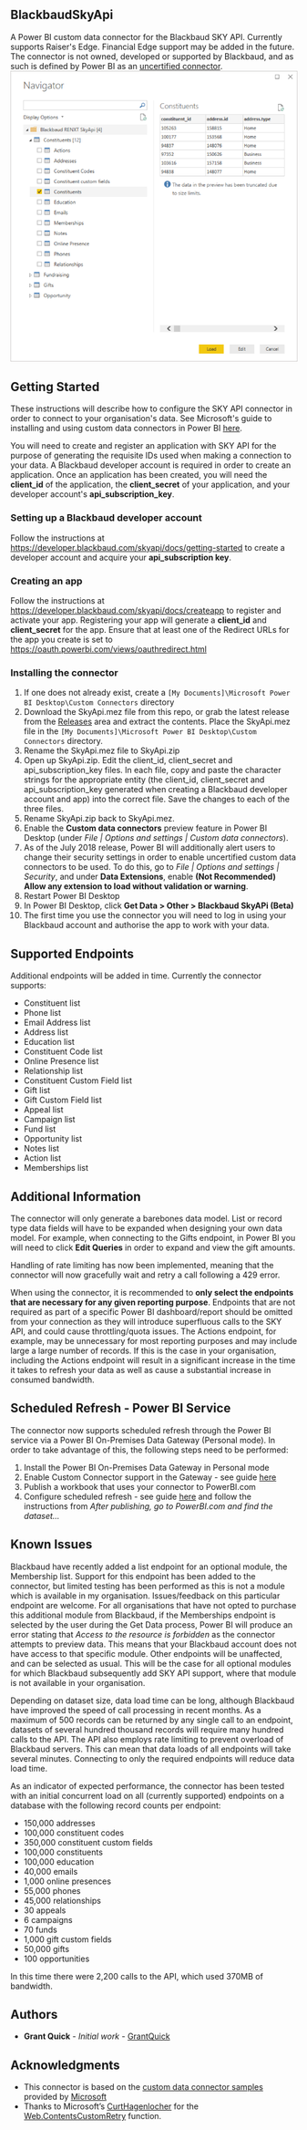 ## BlackbaudSkyApi
A Power BI custom data connector for the Blackbaud SKY API. Currently supports Raiser's Edge. Financial Edge support may be added in the future. The connector is not owned, developed or supported by Blackbaud, and as such is defined by Power BI as an [uncertified connector](https://docs.microsoft.com/en-us/connectors/custom-connectors/submit-certification#certification-criteria).
![PBIGetData](blobs/getdata.png "SKY API in Get Data")

## Getting Started
These instructions will describe how to configure the SKY API connector in order to connect to your organisation's data. See Microsoft's guide to installing and using custom data connectors in Power BI [here](https://github.com/Microsoft/DataConnectors).

You will need to create and register an application with SKY API for the purpose of generating the requisite IDs used when making a connection to your data. A Blackbaud developer account is required in order to create an application. Once an application has been created, you will need the **client_id** of the application, the **client_secret** of your application, and your developer account's **api_subscription_key**.

### Setting up a Blackbaud developer account
Follow the instructions at https://developer.blackbaud.com/skyapi/docs/getting-started to create a developer account and acquire your **api_subscription key**.

### Creating an app
Follow the instructions at https://developer.blackbaud.com/skyapi/docs/createapp to register and activate your app. Registering your app will generate a **client_id** and **client_secret** for the app. Ensure that at least one of the Redirect URLs for the app you create is set to https://oauth.powerbi.com/views/oauthredirect.html

### Installing the connector
1. If one does not already exist, create a `[My Documents]\Microsoft Power BI Desktop\Custom Connectors` directory
2. Download the SkyApi.mez file from this repo, or grab the latest release from the [Releases](https://github.com/GrantQuick/BlackbaudSkyApi/releases) area and extract the contents. Place the SkyApi.mez file in the `[My Documents]\Microsoft Power BI Desktop\Custom Connectors` directory.
3. Rename the SkyApi.mez file to SkyApi.zip
4. Open up SkyApi.zip. Edit the client_id, client_secret and api_subscription_key files. In each file, copy and paste the character strings for the appropriate entity (the client_id, client_secret and api_subscription_key generated when creating a Blackbaud developer account and app) into the correct file. Save the changes to each of the three files.
5. Rename SkyApi.zip back to SkyApi.mez.
6. Enable the **Custom data connectors** preview feature in Power BI Desktop (under *File | Options and settings | Custom data connectors*).
7. As of the July 2018 release, Power BI will additionally alert users to change their security settings in order to enable uncertified custom data connectors to be used. To do this, go to *File | Options and settings | Security*, and under **Data Extensions**, enable **(Not Recommended) Allow any extension to load without validation or warning**.
7. Restart Power BI Desktop
8. In Power BI Desktop, click **Get Data > Other > Blackbaud SkyAPi (Beta)**
9. The first time you use the connector you will need to log in using your Blackbaud account and authorise the app to work with your data.

## Supported Endpoints
Additional endpoints will be added in time. Currently the connector supports:
* Constituent list
* Phone list
* Email Address list
* Address list
* Education list
* Constituent Code list
* Online Presence list
* Relationship list
* Constituent Custom Field list
* Gift list
* Gift Custom Field list
* Appeal list
* Campaign list
* Fund list
* Opportunity list
* Notes list
* Action list
* Memberships list

## Additional Information
The connector will only generate a barebones data model. List or record type data fields will have to be expanded when designing your own data model. For example, when connecting to the Gifts endpoint, in Power BI you will need to click **Edit Queries** in order to expand and view the gift amounts.

Handling of rate limiting has now been implemented, meaning that the connector will now gracefully wait and retry a call following a 429 error.

When using the connector, it is recommended to **only select the endpoints that are necessary for any given reporting purpose**. Endpoints that are not required as part of a specific Power BI dashboard/report should be omitted from your connection as they will introduce superfluous calls to the SKY API, and could cause throttling/quota issues. The Actions endpoint, for example, may be unnecessary for most reporting purposes and may include large a large number of records. If this is the case in your organisation, including the Actions endpoint will result in a significant increase in the time it takes to refresh your data as well as cause a substantial increase in consumed bandwidth.

## Scheduled Refresh - Power BI Service
The connector now supports scheduled refresh through the Power BI service via a Power BI On-Premises Data Gateway (Personal mode). In order to take advantage of this, the following steps need to be performed:

1. Install the Power BI On-Premises Data Gateway in Personal mode
2. Enable Custom Connector support in the Gateway - see guide [here](https://github.com/Microsoft/DataConnectors/tree/master/samples/TripPin/9-TestConnection#enabling-custom-connectors-in-the-personal-gateway)
3. Publish a workbook that uses your connector to PowerBI.com
4. Configure scheduled refresh - see guide [here](https://github.com/Microsoft/DataConnectors/tree/master/samples/TripPin/9-TestConnection#testing-scheduled-refresh) and follow the instructions from *After publishing, go to PowerBI.com and find the dataset...*

## Known Issues
Blackbaud have recently added a list endpoint for an optional module, the Membership list. Support for this endpoint has been added to the connector, but limited testing has been performed as this is not a module which is available in my organisation. Issues/feedback on this particular endpoint are welcome. For all organisations that have not opted to purchase this additional module from Blackbaud, if the Memberships endpoint is selected by the user during the Get Data process, Power BI will produce an error stating that *Access to the resource is forbidden* as the connector attempts to preview data. This means that your Blackbaud account does not have access to that specific module. Other endpoints will be unaffected, and can be selected as usual. This will be the case for all optional modules for which Blackbaud subsequently add SKY API support, where that module is not available in your organisation.

Depending on dataset size, data load time can be long, although Blackbaud have improved the speed of call processing in recent months. As a maximum of 500 records can be returned by any single call to an endpoint, datasets of several hundred thousand records will require many hundred calls to the API. The API also employs rate limiting to prevent overload of Blackbaud servers. This can mean that data loads of all endpoints will take several minutes. Connecting to only the required endpoints will reduce data load time.

As an indicator of expected performance, the connector has been tested with an initial concurrent load on all (currently supported) endpoints on a database with the following record counts per endpoint:

* 150,000 addresses
* 100,000 constituent codes
* 350,000 constituent custom fields
* 100,000 constituents
* 100,000 education
* 40,000 emails
* 1,000 online presences
* 55,000 phones
* 45,000 relationships
* 30 appeals
* 6 campaigns
* 70 funds
* 1,000 gift custom fields
* 50,000 gifts
* 100 opportunities

In this time there were 2,200 calls to the API, which used 370MB of bandwidth.

## Authors
* **Grant Quick** - *Initial work* - [GrantQuick](https://github.com/GrantQuick)

## Acknowledgments
* This connector is based on the [custom data connector samples](https://github.com/Microsoft/DataConnectors) provided by [Microsoft](https://github.com/Microsoft)
* Thanks to Microsoft’s [CurtHagenlocher](https://gist.github.com/CurtHagenlocher) for the [Web.ContentsCustomRetry](https://gist.github.com/CurtHagenlocher/68ac18caa0a17667c805) function.
